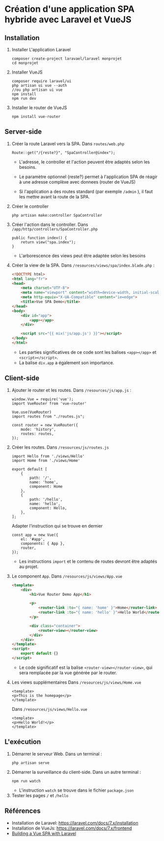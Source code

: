 # Création d'une application SPA hybride avec Laravel et VueJS

## Installation

1. Installer L'application Laravel
    ```
    composer create-project laravael/laravel monprojet
    cd monprojet
    ```
1. Installer VueJS
    ```
    composer require laravel/ui
    php artisan ui vue --auth
    //ou php artisan ui vue
    npm install
    npm run dev
    ```
1. Installer le router de VueJS
    ```
    npm install vue-router
    ```

## Server-side

1. Créer la route Laravel vers la SPA. Dans `routes/web.php`
    ```
    Route::get("/{reste?}", "SpaController@index");
    ```
    - L'adresse, le controller et l'action peuvent être adaptés selon les besoins.

    - Le paramètre optionnel {reste?} permet à l'application SPA de réagir à une adresse complèxe avec donnees (router de VueJS)

    - Si l'application a des routes standard (par exemple `/admin` ), il faut les mettre avant la route de la SPA.

1. Créer le controller
    ```
    php artisan make:controller SpaController
    ```
1. Créer l'action dans le controller. Dans `/app/http/controllers/SpaController.php`
    ```
    public function index() {
        return view("spa.index");
    }
    ```
    - L'arborescence des views peut être adaptée selon les besoins

1. Créer la view de la SPA. Dans `/resources/views/spa/index.blade.php` :
    ```html
    <!DOCTYPE html>
    <html lang="fr">
    <head>
        <meta charset="UTF-8">
        <meta name="viewport" content="width=device-width, initial-scale=1.0">
        <meta http-equiv="X-UA-Compatible" content="ie=edge">
        <title>Vue SPA Demo</title>
    </head>
    <body>
        <div id="app">
            <app></app>
        </div>

        <script src="{{ mix('js/app.js') }}"></script>
    </body>
    </html>

    ```
    - Les parties significatives de ce code sont les balises `<app></app>` et `<script></script>`.
    - La balise `div.app` a également son importance.

## Client-side 

1. Ajouter le router et les routes. Dans `/resources/js/app.js` :
    ```
    window.Vue = require('vue');
    import VueRouter from 'vue-router'

    Vue.use(VueRouter)
    import routes from "./routes.js";

    const router = new VueRouter({
        mode: 'history',
        routes: routes,
    });
    ```

1. Créer les routes. Dans `/resources/js/routes.js`
    ```
    import Hello from './views/Hello'
    import Home from './views/Home'

    export default [
        {
            path: '/',
            name: 'home',
            component: Home
        },
        {
            path: '/hello',
            name: 'hello',
            component: Hello,
        },
    ];
    ```
    Adapter l'instruction qui se trouve en dernier
    ```
    const app = new Vue({
        el: '#app',
        components: { App },
        router,
    });
    ```
    - Les instructions `import` et le contenu de routes devront être adaptés au projet.
1. Le component `App`. Dans `/resources/js/views/App.vue`
    ```html
    <template>
        <div>
            <h1>Vue Router Demo App</h1>

            <p>
                <router-link :to="{ name: 'home' }">Home</router-link> |
                <router-link :to="{ name: 'hello' }">Hello World</router-link>
            </p>

            <div class="container">
                <router-view></router-view>
            </div>
        </div>
    </template>
    <script>
        export default {}
    </script>
    ```
    - Le code significatif est la balise `<router-view></router-view>`, qui sera remplacée par la vue générée par le router.

1. Les views supplémentaires 
    Dans `/resources/js/views/Home.vue`
    ```
    <template>
    <p>This is the homepage</p>
    </template>
    ```
    Dans `/resources/js/views/Hello.vue`
    ```
    <template>
    <p>Hello World!</p>
    </template>
    ```

## L'exécution
1. Démarrer le serveur Web. Dans un terminal :
    ```
    php artisan serve
    ```
1. Démarrer la surveillance du client-side. Dans un autre terminal :
    ```
    npm run watch
    ```
    - L'instruction `watch` se trouve dans le fichier `package.json`
1. Tester les pages `/` et `/hello`

## Références
- Installation de Laravel: https://laravel.com/docs/7.x/installation
- Installation de VueJs: https://laravel.com/docs/7.x/frontend
- [Building a Vue SPA with Laravel](https://laravel-news.com/using-vue-router-laravel)
